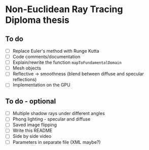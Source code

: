 # **Non-Euclidean Ray Tracing** <br/> Diploma thesis

## To do
- [ ] Replace Euler's method with Runge Kutta
- [ ] Code comments/documentation
- [ ] Explain/rewrite the function `mapToFundamentalDomain`
- [ ] Mesh objects
- [ ] Reflective -> smoothness (blend between diffuse and specular reflections)
- [ ] Implementation on the GPU

## To do - optional
- [ ] Multiple shadow rays under different angles
- [ ] Phong lighting - specular and diffuse
- [ ] Saved image flipping
- [ ] Write this README
- [ ] Side by side video
- [ ] Parameters in separate file (XML maybe?)